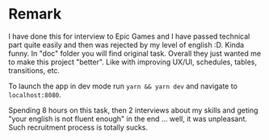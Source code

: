 # Remark

I have done this for interview to Epic Games and I have passed technical part quite easily and then was rejected by my level of english :D. Kinda funny. In "doc" folder you will find original task. Overall they just wanted me to make this project "better". Like with improving UX/UI, schedules, tables, transitions, etc.

To launch the app in dev mode run `yarn && yarn dev` and navigate to `localhost:8080`.

Spending 8 hours on this task, then 2 interviews about my skills and geting "your english is not fluent enough" in the end ... well, it was unpleasant. Such recruitment process is totally sucks.